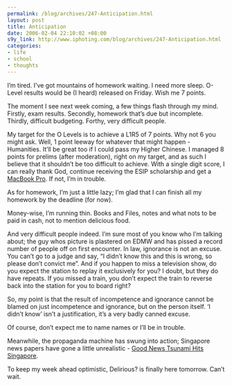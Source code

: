 ```yaml
--- 
permalink: /blog/archives/247-Anticipation.html
layout: post
title: Anticipation
date: 2006-02-04 22:10:02 +08:00
s9y_link: http://www.iphoting.com/blog/archives/247-Anticipation.html
categories: 
- life
- school
- thoughts
---
```

<p class="whiteline"><p>I&#8217;m tired. I&#8217;ve got mountains of homework waiting. I need more sleep. O-Level results would be (I heard) released on Friday. Wish me 7 points.</p>
</p><p class="whiteline"><p>The moment I see next week coming, a few things flash through my mind. Firstly, exam results. Secondly, homework that&#8217;s due but incomplete. Thirdly, difficult budgeting. Forthy, very difficult people.</p>
</p><p class="whiteline"><p>My target for the O Levels is to achieve a L1R5 of 7 points. Why not 6 you might ask. Well, 1 point leeway for whatever that might happen - Humanities. It&#8217;ll be great too if I could pass my Higher Chinese. I managed 8 points for prelims (after moderation), right on my target, and as such I believe that it shouldn&#8217;t be too difficult to achieve. With a single digit score, I can really thank God, continue receiving the ESIP scholarship and get a <a onclick="_gaq.push(['_trackPageview', '/extlink/www.apple.com/macbookpro/']);"  href="http://www.apple.com/macbookpro/">MacBook Pro</a>. If not, I&#8217;m in trouble.</p>
</p><p class="whiteline"><p>As for homework, I&#8217;m just a little lazy; I&#8217;m glad that I can finish all my homework by the deadline (for now).</p>
</p><p class="whiteline"><p>Money-wise, I&#8217;m running thin. Books and Files, notes and what nots to be paid in cash, not to mention delicious food.</p>
</p><p class="whiteline"><p>And very difficult people indeed. I&#8217;m sure most of you know who I&#8217;m talking about; the guy whos picture is plastered on EDMW and has pissed a record number of people off on first encounter. In law, ignorance is not an excuse. You can&#8217;t go to a judge and say, &#8220;I didn&#8217;t know this and this is wrong, so please don&#8217;t convict me&#8221;. And if you happen to miss a television show, do you expect the station to replay it exclusively for you? I doubt, but they do have repeats. If you missed a train, you don&#8217;t expect the train to reverse back into the station for you to board right?</p>
</p><p class="whiteline"><p>So, my point is that the result of incompetence and ignorance cannot be blamed on just incompetence and ignorance, but on the person itself. &#8216;I didn&#8217;t know&#8217; isn&#8217;t a justification, it&#8217;s a very badly canned excuse.</p>
</p><p class="whiteline"><p>Of course, don&#8217;t expect me to name names or I&#8217;ll be in trouble.</p>
</p><p class="whiteline"><p>Meanwhile, the propaganda machine has swung into action; Singapore news papers have gone a little unrealistic - <a onclick="_gaq.push(['_trackPageview', '/extlink/happycitizen.blogspot.com/2006/02/good-news-tsunami-hits-singapore.html']);"  href="http://happycitizen.blogspot.com/2006/02/good-news-tsunami-hits-singapore.html">Good News Tsunami Hits Singapore</a>.</p>
</p><p class="break"><p>To keep my week ahead optimistic, Delirious? is finally here tomorrow. Can&#8217;t wait.</p></p>

